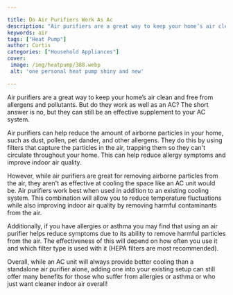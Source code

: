```yaml
---

title: Do Air Purifiers Work As Ac
description: "Air purifiers are a great way to keep your home’s air clean and free from allergens and pollutants. But do they work as well as an...learn about it in this post"
keywords: air
tags: ["Heat Pump"]
author: Curtis
categories: ["Household Appliances"]
cover: 
 image: /img/heatpump/388.webp
 alt: 'one personal heat pump shiny and new'

---
```


Air purifiers are a great way to keep your home’s air clean and free from allergens and pollutants. But do they work as well as an AC? The short answer is no, but they can still be an effective supplement to your AC system. 

Air purifiers can help reduce the amount of airborne particles in your home, such as dust, pollen, pet dander, and other allergens. They do this by using filters that capture the particles in the air, trapping them so they can't circulate throughout your home. This can help reduce allergy symptoms and improve indoor air quality. 

However, while air purifiers are great for removing airborne particles from the air, they aren't as effective at cooling the space like an AC unit would be. Air purifiers work best when used in addition to an existing cooling system. This combination will allow you to reduce temperature fluctuations while also improving indoor air quality by removing harmful contaminants from the air. 

Additionally, if you have allergies or asthma you may find that using an air purifier helps reduce symptoms due to its ability to remove harmful particles from the air. The effectiveness of this will depend on how often you use it and which filter type is used with it (HEPA filters are most recommended). 

Overall, while an AC unit will always provide better cooling than a standalone air purifier alone, adding one into your existing setup can still offer many benefits for those who suffer from allergies or asthma or who just want cleaner indoor air overall!
